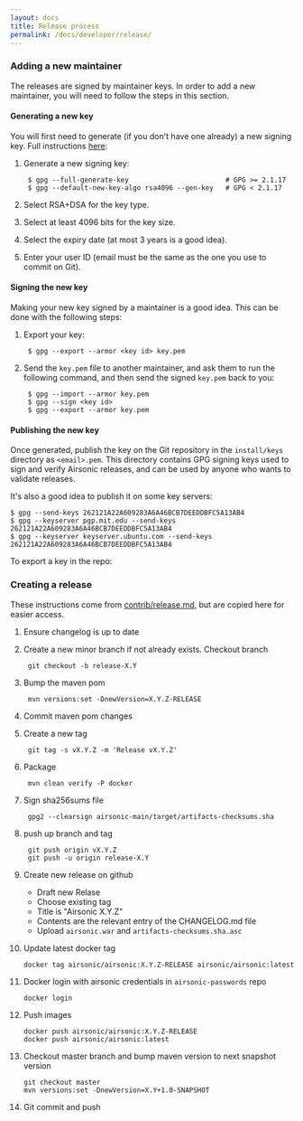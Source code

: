 ```yaml
---
layout: docs
title: Release process
permalink: /docs/developer/release/
---
```


### Adding a new maintainer

The releases are signed by maintainer keys. In order to add a new maintainer,
you will need to follow the steps in this section.

#### Generating a new key

You will first need to generate (if you don't have one already) a new signing key. Full instructions
[here](https://help.github.com/en/github/authenticating-to-github/generating-a-new-gpg-key):

1. Generate a new signing key:

        $ gpg --full-generate-key                        # GPG >= 2.1.17
        $ gpg --default-new-key-algo rsa4096 --gen-key   # GPG < 2.1.17

2. Select RSA+DSA for the key type.

3. Select at least 4096 bits for the key size.

4. Select the expiry date (at most 3 years is a good idea).

5. Enter your user ID (email must be the same as the one you use to commit on Git).

#### Signing the new key

Making your new key signed by a maintainer is a good idea. This can be done
with the following steps:

1. Export your key:

        $ gpg --export --armor <key id> key.pem

2. Send the `key.pem` file to another maintainer, and ask them to run the
   following command, and then send the signed `key.pem` back to you:

        $ gpg --import --armor key.pem
        $ gpg --sign <key id>
        $ gpg --export --armor key.pem

#### Publishing the new key

Once generated, publish the key on the Git repository in the `install/keys`
directory as `<email>.pem`.  This directory contains GPG signing keys used to
sign and verify Airsonic releases, and can be used by anyone who wants to
validate releases.

It's also a good idea to publish it on some key servers:

    $ gpg --send-keys 262121A22A609283A6A46BCB7DEEDDBFC5A13AB4
    $ gpg --keyserver pgp.mit.edu --send-keys 262121A22A609283A6A46BCB7DEEDDBFC5A13AB4
    $ gpg --keyserver keyserver.ubuntu.com --send-keys 262121A22A609283A6A46BCB7DEEDDBFC5A13AB4

To export a key in the repo:

### Creating a release

These instructions come from [contrib/release.md](https://github.com/airsonic/airsonic/blob/master/contrib/release.md), but are copied here for easier access.

1. Ensure changelog is up to date

2. Create a new minor branch if not already exists. Checkout branch

        git checkout -b release-X.Y

3. Bump the maven pom

        mvn versions:set -DnewVersion=X.Y.Z-RELEASE

4. Commit maven pom changes


5. Create a new tag

        git tag -s vX.Y.Z -m 'Release vX.Y.Z' 

6. Package

        mvn clean verify -P docker

7. Sign sha256sums file

        gpg2 --clearsign airsonic-main/target/artifacts-checksums.sha

8. push up branch and tag

        git push origin vX.Y.Z
        git push -u origin release-X.Y

9. Create new release on github

   - Draft new Relase
   - Choose existing tag
   - Title is "Airsonic X.Y.Z"
   - Contents are the relevant entry of the CHANGELOG.md file
   - Upload `airsonic.war` and `artifacts-checksums.sha.asc`

10. Update latest docker tag

        docker tag airsonic/airsonic:X.Y.Z-RELEASE airsonic/airsonic:latest

11. Docker login with airsonic credentials in `airsonic-passwords` repo

        docker login

12. Push images

        docker push airsonic/airsonic:X.Y.Z-RELEASE
        docker push airsonic/airsonic:latest

13. Checkout master branch and bump maven version to next snapshot version

        git checkout master
        mvn versions:set -DnewVersion=X.Y+1.0-SNAPSHOT

14. Git commit and push
